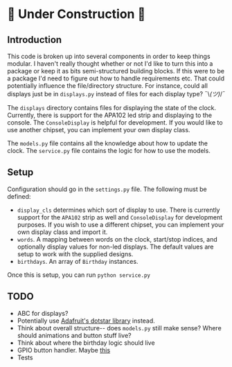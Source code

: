 # :construction: Under Construction :construction:

## Introduction
This code is broken up into several components in order to keep things modular. I haven't really thought whether or not I'd like to turn this into a package or keep it as bits semi-structured building blocks. If this were to be a package I'd need to figure out how to handle requirements etc. That could potentially influence the file/directory structure. For instance, could all displays just be in `displays.py` instead of files for each display type? ¯\\_(ツ)_/¯

The `displays` directory contains files for displaying the state of the clock. Currently, there is support for the APA102 led strip and displaying to the console. The `ConsoleDisplay` is helpful for development. If you would like to use another chipset, you can implement your own display class.

The `models.py` file contains all the knowledge about how to update the clock. The `service.py` file contains the logic for how to use the models.

## Setup
Configuration should go in the `settings.py` file. The following must be defined:

* `display_cls` determines which sort of display to use. There is currently support for the `APA102` strip as well and `ConsoleDisplay` for development purposes. If you wish to use a different chipset, you can implement your own display class and import it.
* `words`. A mapping between words on the clock, start/stop indices, and optionally display values for non-led displays. The default values are setup to work with the supplied designs.
* `birthdays`. An array of `Birthday` instances.

Once this is setup, you can run `python service.py`


## TODO
* ABC for displays?
* Potentially use [Adafruit's dotstar library](https://github.com/adafruit/Adafruit_CircuitPython_DotStar) instead.
* Think about overall structure-- does `models.py` still make sense? Where should animations and button stuff live?
* Think about where the birthday logic should live
* GPIO button handler. Maybe [this](https://github.com/gpiozero/gpiozero)
* Tests